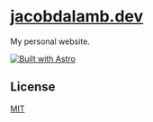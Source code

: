 # [jacobdalamb.dev](https://www.jacobdalamb.dev)

My personal website.

[![Built with Astro](https://astro.badg.es/v2/built-with-astro/small.svg)](https://astro.build)

## License

[MIT](https://choosealicense.com/licenses/mit/)
